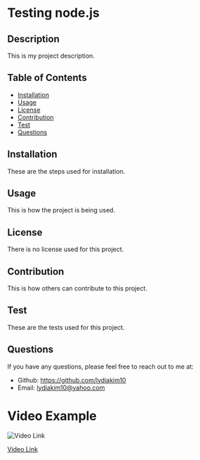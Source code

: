 # Testing node.js
  
  

  ## Description
  This is my project description.

  ## Table of Contents
  * [Installation](#installation)
  * [Usage](#usage)
  * [License](#license)
  * [Contribution](#contribution)
  * [Test](#test)
  * [Questions](#questions)

  ## Installation
  These are the steps used for installation.

  ## Usage
  This is how the project is being used.

  ## License
  There is no license used for this project.

  ## Contribution
  This is how others can contribute to this project.

  ## Test
  These are the tests used for this project.

  ## Questions
  If you have any questions, please feel free to reach out to me at:
  * Github: https://github.com/lydiakim10
  * Email: lydiakim10@yahoo.com

# Video Example
![Video Link](node.js%20README.md%20Generator.gif)

[Video Link](./node.js%20README.webm)
